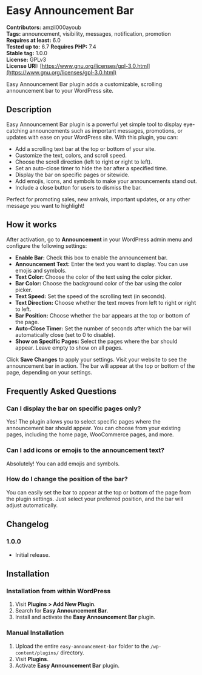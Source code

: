 # Easy Announcement Bar

**Contributors:** amzil000ayoub  
**Tags:** announcement, visibility, messages, notification, promotion  
**Requires at least:** 6.0  
**Tested up to:** 6.7
**Requires PHP:** 7.4  
**Stable tag:** 1.0.0  
**License:** GPLv3  
**License URI:** [https://www.gnu.org/licenses/gpl-3.0.html](https://www.gnu.org/licenses/gpl-3.0.html)  

Easy Announcement Bar plugin adds a customizable, scrolling announcement bar to your WordPress site.

## Description

Easy Announcement Bar plugin is a powerful yet simple tool to display eye-catching announcements such as important messages, promotions, or updates with ease on your WordPress site. With this plugin, you can:

- Add a scrolling text bar at the top or bottom of your site.
- Customize the text, colors, and scroll speed.
- Choose the scroll direction (left to right or right to left).
- Set an auto-close timer to hide the bar after a specified time.
- Display the bar on specific pages or sitewide.
- Add emojis, icons, and symbols to make your announcements stand out.
- Include a close button for users to dismiss the bar.

Perfect for promoting sales, new arrivals, important updates, or any other message you want to highlight!

## How it works

After activation, go to **Announcement** in your WordPress admin menu and configure the following settings:

- **Enable Bar:** Check this box to enable the announcement bar.
- **Announcement Text:** Enter the text you want to display. You can use emojis and symbols.
- **Text Color:** Choose the color of the text using the color picker.
- **Bar Color:** Choose the background color of the bar using the color picker.
- **Text Speed:** Set the speed of the scrolling text (in seconds).
- **Text Direction:** Choose whether the text moves from left to right or right to left.
- **Bar Position:** Choose whether the bar appears at the top or bottom of the page.
- **Auto-Close Timer:** Set the number of seconds after which the bar will automatically close (set to 0 to disable).
- **Show on Specific Pages:** Select the pages where the bar should appear. Leave empty to show on all pages.

Click **Save Changes** to apply your settings. Visit your website to see the announcement bar in action. The bar will appear at the top or bottom of the page, depending on your settings.

## Frequently Asked Questions

### Can I display the bar on specific pages only?
Yes! The plugin allows you to select specific pages where the announcement bar should appear. You can choose from your existing pages, including the home page, WooCommerce pages, and more.

### Can I add icons or emojis to the announcement text?
Absolutely! You can add emojis and symbols.

### How do I change the position of the bar?
You can easily set the bar to appear at the top or bottom of the page from the plugin settings. Just select your preferred position, and the bar will adjust automatically.

## Changelog

### 1.0.0
- Initial release.

## Installation

### Installation from within WordPress

1. Visit **Plugins > Add New Plugin**.
2. Search for **Easy Announcement Bar**.
3. Install and activate the **Easy Announcement Bar** plugin.

### Manual Installation

1. Upload the entire `easy-announcement-bar` folder to the `/wp-content/plugins/` directory.
2. Visit **Plugins**.
3. Activate **Easy Announcement Bar** plugin.

